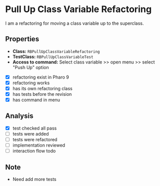 # Pull Up Class Variable Refactoring

I am a refactoring for moving a class variable up to the superclass.

## Properties

- **Class:** ```RBPullUpClassVariableRefactoring```
- **TestClass:** ```RBPullUpClassVariableTest```
- **Access to command:** Select class variable >> open menu >> select "Push Up" option
- [x] refactoring exist in Pharo 9
- [x] refactoring works 
- [x] has its own refactoring class  
- [x] has tests before the revision
- [x] has command in menu

## Analysis

- [x] test checked all pass
- [ ] tests were added
- [ ] tests were refactored
- [ ] implementation reviewed
- [ ] interaction flow todo

## Note

- Need add more tests